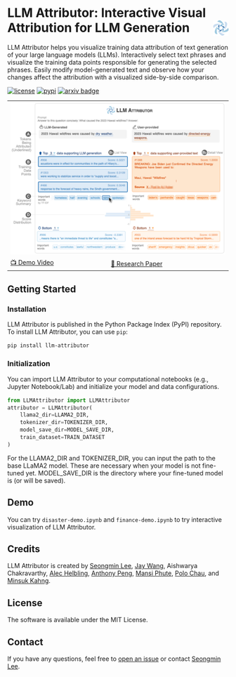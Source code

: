 # LLM Attributor: Interactive Visual Attribution for LLM Generation <img align="right" src="./LLMAttributor/visualization/icons/logo_color.svg" height="35"></img>

LLM Attributor helps you visualize training data attribution of text generation of your large language models (LLMs). Interactively select text phrases and visualize the training data points responsible for generating the selected phrases. Easily modify model-generated text and observe how your changes affect the attribution with a visualized side-by-side comparison.


[![license](https://img.shields.io/badge/License-MIT-success)]()
[![pypi](https://img.shields.io/pypi/v/llm-attributor?color=blue)](https://pypi.org/project/llm-attributor/)
[![arxiv badge](https://img.shields.io/badge/arXiv-2404.01361-red)](https://arxiv.org/abs/2404.01361)

<table>
<tr>
    <td colspan="2"><img src="./assets/crownjewel.png" style="width: 100%"></td>
</tr>
<tr>
    <td><a href="https://youtu.be/mIG2MDQKQxM">📺 Demo Video</a></td>
    <td><a href="">📜 Research Paper</a></td>
</tr>
</table>

## Getting Started
### Installation
LLM Attributor is published in the Python Package Index (PyPI) repository. To install LLM Attributor, you can use `pip`:

```bash
pip install llm-attributor
```

### Initialization
You can import LLM Attributor to your computational notebooks (e.g., Jupyter Notebook/Lab) and initialize your model and data configurations.
```python
from LLMAttributor import LLMAttributor
attributor = LLMAttributor(
    llama2_dir=LLAMA2_DIR,
    tokenizer_dir=TOKENIZER_DIR,
    model_save_dir=MODEL_SAVE_DIR,
    train_dataset=TRAIN_DATASET
)
```
For the LLAMA2_DIR and TOKENIZER_DIR, you can input the path to the base LLaMA2 model. These are necessary when your model is not fine-tuned yet. 
MODEL_SAVE_DIR is the directory where your fine-tuned model is (or will be saved).

## Demo
You can try `disaster-demo.ipynb` and `finance-demo.ipynb` to try interactive visualization of LLM Attributor.

## Credits
LLM Attributor is created by [Seongmin Lee](https://seongmin.xyz), [Jay Wang](https://zijie.wang), Aishwarya Chakravarthy, [Alec Helbling](https://alechelbling.com), [Anthony Peng](https://shengyun-peng.github.io), [Mansi Phute](https://mphute.github.io), [Polo Chau](https://poloclub.github.io/polochau/), and [Minsuk Kahng](https://minsuk.com).

## License
The software is available under the MIT License.

## Contact
If you have any questions, feel free to [open an issue](https://github.com/poloclub/LLM-Attribution/issues) or contact [Seongmin Lee](https://seongmin.xyz).
